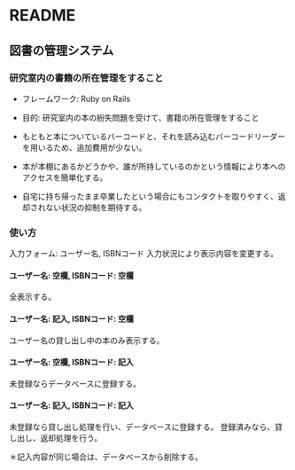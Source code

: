 # README

## 図書の管理システム

### 研究室内の書籍の所在管理をすること

* フレームワーク: Ruby on Rails

* 目的: 研究室内の本の紛失問題を受けて、書籍の所在管理をすること

* もともと本についているバーコードと、それを読み込むバーコードリーダーを用いるため、追加費用が少ない。

* 本が本棚にあるかどうかや、誰が所持しているのかという情報により本へのアクセスを簡単化する。

* 自宅に持ち帰ったまま卒業したという場合にもコンタクトを取りやすく、返却されない状況の抑制を期待する。


### 使い方

入力フォーム: ユーザー名, ISBNコード
入力状況により表示内容を変更する。

#### ユーザー名: 空欄, ISBNコード: 空欄
全表示する。

#### ユーザー名: 記入, ISBNコード: 空欄
ユーザー名の貸し出し中の本のみ表示する。

#### ユーザー名: 空欄, ISBNコード: 記入
未登録ならデータベースに登録する。

#### ユーザー名: 記入, ISBNコード: 記入
未登録なら貸し出し処理を行い、データベースに登録する。
登録済みなら、貸し出し、返却処理を行う。

＊記入内容が同じ場合は、データベースから削除する。